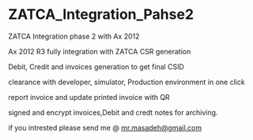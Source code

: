 # ZATCA_Integration_Pahse2
ZATCA Integration phase 2 with Ax 2012

Ax 2012 R3 fully integration with ZATCA CSR generation

Debit, Credit and invoices generation to get final CSID

clearance with developer, simulator, Production environment in one click

report invoice and update printed invoice with QR

signed and encrypt invoices,Debit and credt notes for archiving.


if you intrested please send me @ mr.masadeh@gmail.com
